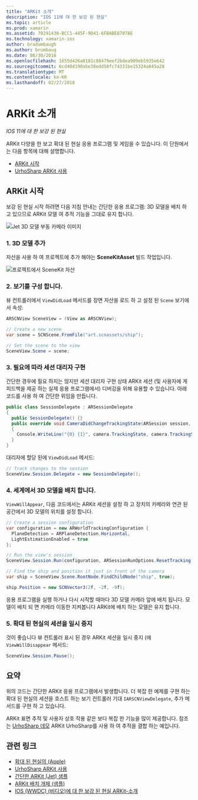 ```yaml
---
title: "ARKit 소개"
description: "IOS 11에 대 한 보강 된 현실"
ms.topic: article
ms.prod: xamarin
ms.assetid: 70291430-BCC1-445F-9D41-6FBABE87078E
ms.technology: xamarin-ios
author: bradumbaugh
ms.author: brumbaug
ms.date: 08/30/2016
ms.openlocfilehash: 1655d426a0181c88479eef2bdea909eb5935e642
ms.sourcegitcommit: 6cd40d190abe38edd50fc74331be15324a845a28
ms.translationtype: MT
ms.contentlocale: ko-KR
ms.lasthandoff: 02/27/2018
---
```

# <a name="introduction-to-arkit"></a>ARKit 소개

_IOS 11에 대 한 보강 된 현실_

ARKit 다양을 한 보고 확대 된 현실 응용 프로그램 및 게임을 수 있습니다. 이 단원에서는 다음 항목에 대해 설명합니다.

- [ARKit 시작](#gettingstarted)
- [UrhoSharp ARKit 사용](urhosharp.md)

<a name="gettingstarted" />

## <a name="getting-started-with-arkit"></a>ARKit 시작

보강 된 현실 시작 하려면 다음 지침 안내는 간단한 응용 프로그램: 3D 모델을 배치 하 고 있으므로 ARKit 모델 여 추적 기능을 그대로 유지 합니다.

![Jet 3D 모델 부동 카메라 이미지](images/jet-sml.png)

### <a name="1-add-a-3d-model"></a>1. 3D 모델 추가

자산을 사용 하 여 프로젝트에 추가 해야는 **SceneKitAsset** 빌드 작업입니다.

![프로젝트에서 SceneKit 자산](images/scene-assets.png)


### <a name="2-configure-the-view"></a>2. 보기를 구성 합니다.

뷰 컨트롤러에서 `ViewDidLoad` 메서드를 장면 자산을 로드 하 고 설정 된 `Scene` 보기에서 속성:

```csharp
ARSCNView SceneView = (View as ARSCNView);

// Create a new scene
var scene = SCNScene.FromFile("art.scnassets/ship");

// Set the scene to the view
SceneView.Scene = scene;
```

### <a name="3-optionally-implement-a-session-delegate"></a>3. 필요에 따라 세션 대리자 구현

간단한 경우에 필요 하지는 않지만 세션 대리자 구현 상태 ARKit 세션 (및 사용자에 게 피드백을 제공 하는 실제 응용 프로그램에서) 디버깅을 위해 유용할 수 있습니다. 아래 코드를 사용 하 여 간단한 위임을 만듭니다.

```csharp
public class SessionDelegate : ARSessionDelegate
{
  public SessionDelegate() {}
  public override void CameraDidChangeTrackingState(ARSession session, ARCamera camera)
  {
    Console.WriteLine("{0} {1}", camera.TrackingState, camera.TrackingStateReason);
  }
}
```

대리자에 할당 된에 `ViewDidLoad` 메서드:

```csharp
// Track changes to the session
SceneView.Session.Delegate = new SessionDelegate();
```

### <a name="4-position-the-3d-model-in-the-world"></a>4. 세계에서 3D 모델을 배치 합니다.

`ViewWillAppear`, 다음 코드에서는 ARKit 세션을 설정 하 고 장치의 카메라와 연관 된 공간에서 3D 모델의 위치를 설정 합니다.

```csharp
// Create a session configuration
var configuration = new ARWorldTrackingConfiguration {
  PlaneDetection = ARPlaneDetection.Horizontal,
  LightEstimationEnabled = true
};

// Run the view's session
SceneView.Session.Run(configuration, ARSessionRunOptions.ResetTracking);

// Find the ship and position it just in front of the camera
var ship = SceneView.Scene.RootNode.FindChildNode("ship", true);

ship.Position = new SCNVector3(2f, -2f, -9f);
```

응용 프로그램을 실행 하거나 다시 시작할 때마다 3D 모델 카메라 앞에 배치 됩니다. 모델이 배치 되 면 카메라 이동한 지켜봅니다 ARKit에 배치 하는 모델은 유지 합니다.

### <a name="5-pause-the-augmented-reality-session"></a>5. 확대 된 현실의 세션을 일시 중지

것이 좋습니다 뷰 컨트롤러 표시 된 경우 ARKit 세션을 일시 중지 (에 `ViewWillDisappear` 메서드:

```csharp
SceneView.Session.Pause();
```

## <a name="summary"></a>요약

위의 코드는 간단한 ARKit 응용 프로그램에서 발생합니다. 더 복잡 한 예제를 구현 하는 확대 된 현실의 세션을 호스트 하는 보기 컨트롤러 기대 `IARSCNViewDelegate`, 추가 메서드를 구현 하 고 있습니다.

ARKit 표면 추적 및 사용자 상호 작용 같은 보다 복잡 한 기능을 많이 제공합니다. 참조는 [UrhoSharp 데모](urhosharp.md) ARKit UrhoSharp를 사용 하 여 추적을 결합 하는 예입니다.


## <a name="related-links"></a>관련 링크

- [확대 된 현실의 (Apple)](https://developer.apple.com/arkit/)
- [UrhoSharp ARKit 사용](urhosharp.md)
- [간단한 ARKit (Jet) 샘플](https://developer.xamarin.com/samples/monotouch/ios11/ARKitSample/)
- [ARKit 배치 개체 (샘플)](https://developer.xamarin.com/samples/monotouch/ios11/ARKitPlacingObjects/)
- [IOS (WWDC) (비디오)에 대 한 보강 된 현실 ARKit-소개](https://developer.apple.com/videos/play/wwdc2017/602/)
